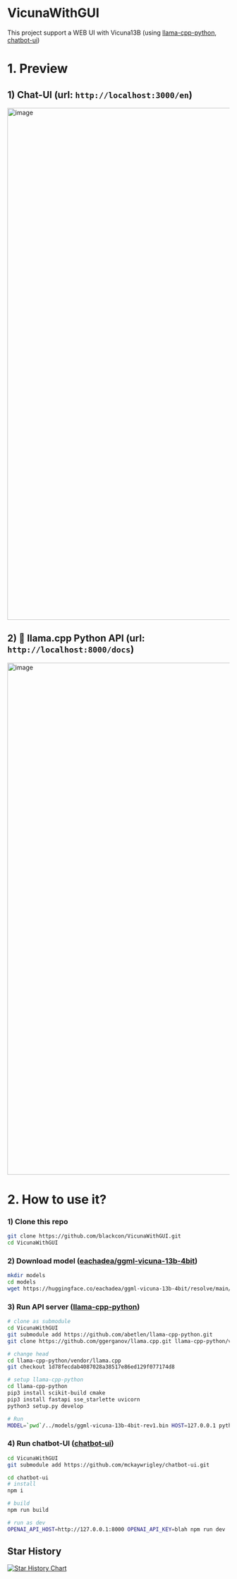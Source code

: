 # VicunaWithGUI
This project support a WEB UI with Vicuna13B (using [llama-cpp-python](https://github.com/abetlen/llama-cpp-python), [chatbot-ui](https://github.com/mckaywrigley/chatbot-ui))

# 1. Preview
## 1) Chat-UI (url: `http://localhost:3000/en`)
<img width="1159" alt="image" src="https://user-images.githubusercontent.com/6852711/230879947-3348f405-e529-44b6-88db-49d488467bd4.png">

## 2) 🦙 llama.cpp Python API (url: `http://localhost:8000/docs`)
<img width="1159" alt="image" src="https://user-images.githubusercontent.com/6852711/230880175-cb3710f9-41b5-4df7-9b7c-177d5db136c9.png">

# 2. How to use it?
### 1) Clone this repo
```bash
git clone https://github.com/blackcon/VicunaWithGUI.git
cd VicunaWithGUI
```
### 2) Download model ([eachadea/ggml-vicuna-13b-4bit](https://huggingface.co/eachadea/ggml-vicuna-13b-4bit/tree/main))
```bash
mkdir models
cd models
wget https://huggingface.co/eachadea/ggml-vicuna-13b-4bit/resolve/main/ggml-vicuna-13b-4bit-rev1.bin
```
### 3) Run API server ([llama-cpp-python](https://github.com/abetlen/llama-cpp-python))
```bash
# clone as submodule
cd VicunaWithGUI
git submodule add https://github.com/abetlen/llama-cpp-python.git
git clone https://github.com/ggerganov/llama.cpp.git llama-cpp-python/vendor/llama.cpp

# change head
cd llama-cpp-python/vendor/llama.cpp
git checkout 1d78fecdab4087028a38517e86ed129f077174d8

# setup llama-cpp-python
cd llama-cpp-python
pip3 install scikit-build cmake
pip3 install fastapi sse_starlette uvicorn
python3 setup.py develop

# Run
MODEL=`pwd`/../models/ggml-vicuna-13b-4bit-rev1.bin HOST=127.0.0.1 python3 -m llama_cpp.server
```
### 4) Run chatbot-UI ([chatbot-ui](https://github.com/mckaywrigley/chatbot-ui))
```bash
cd VicunaWithGUI
git submodule add https://github.com/mckaywrigley/chatbot-ui.git

cd chatbot-ui
# install
npm i

# build
npm run build

# run as dev
OPENAI_API_HOST=http://127.0.0.1:8000 OPENAI_API_KEY=blah npm run dev
```

## Star History

[![Star History Chart](https://api.star-history.com/svg?repos=blackcon/VicunaWithGUI&type=Date)](https://star-history.com/#blackcon/VicunaWithGUI&Date)
